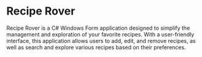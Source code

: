# Recipe Rover
 Recipe Rover is a C# Windows Form application designed to simplify the management and exploration of your favorite recipes. With a user-friendly interface, this application allows users to add, edit, and remove recipes, as well as search and explore various recipes based on their preferences.
 
